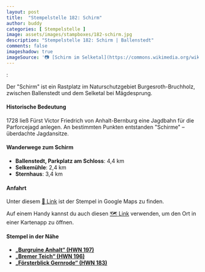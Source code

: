 ```yaml
---
layout: post
title:  "Stempelstelle 182: Schirm"
author: buddy
categories: [ Stempelstelle ]
image: assets/images/stampboxes/182-schirm.jpg
description: "Stempelstelle 182: Schirm | Ballenstedt"
comments: false
imageshadow: true
imageSource: '📷 [Schirm im Selketal](https://commons.wikimedia.org/wiki/File:Schirm_im_Selketal.jpg) von <a href="//commons.wikimedia.org/wiki/User:FB1969" title="User:FB1969">FB1969</a> unter Lizenz [CC BY-SA 4.0](https://creativecommons.org/licenses/by-sa/4.0)'
---
```



:


Der "Schirm" ist ein Rastplatz im Naturschutzgebiet Burgesroth-Bruchholz, zwischen Ballenstedt und dem Selketal bei Mägdesprung. 

#### Historische Bedeutung

1728 ließ Fürst Victor Friedrich von Anhalt-Bernburg eine Jagdbahn für die Parforcejagd anlegen. An bestimmten Punkten entstanden "Schirme" – überdachte Jagdansitze. 

#### Wanderwege zum Schirm

- **Ballenstedt, Parkplatz am Schloss**: 4,4 km
- **Selkemühle**: 2,4 km
- **Sternhaus**: 3,4 km



#### Anfahrt

Unter diesem [📍 Link](https://www.google.com/maps/dir/?api=1&origin=&destination=51.69141%2C%2011.18253) ist der Stempel in Google Maps zu finden.

<div class="android-only">
  Auf einem Handy kannst du auch diesen 
  <a href="geo:51.69141,11.18253">🗺️ Link</a> 
  verwenden, um den Ort in einer Kartenapp zu öffnen.
  <p></p>
</div>

#### Stempel in der Nähe

- [**„Burgruine Anhalt“ (HWN 197)**](/stempelstelle-197-burgruine-anhalt)
- [**„Bremer Teich“ (HWN 196)**](/stempelstelle-196-bremer-teich)
- [**„Försterblick Gernrode“ (HWN 183)**](/stempelstelle-183-foersterblick-gernrode)
